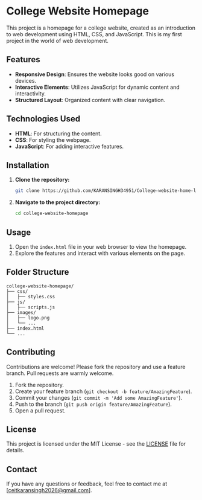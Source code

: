 # College Website Homepage

This project is a homepage for a college website, created as an introduction to web development using HTML, CSS, and JavaScript. This is my first project in the world of web development.

## Features

- **Responsive Design**: Ensures the website looks good on various devices.
- **Interactive Elements**: Utilizes JavaScript for dynamic content and interactivity.
- **Structured Layout**: Organized content with clear navigation.

## Technologies Used

- **HTML**: For structuring the content.
- **CSS**: For styling the webpage.
- **JavaScript**: For adding interactive features.

## Installation

1. **Clone the repository:**
    ```bash
    git clone https://github.com/KARANSINGH34951/College-website-home-landing-page
    ```
2. **Navigate to the project directory:**
    ```bash
    cd college-website-homepage
    ```

## Usage

1. Open the `index.html` file in your web browser to view the homepage.
2. Explore the features and interact with various elements on the page.

## Folder Structure

```
college-website-homepage/
├── css/
│   ├── styles.css
├── js/
│   ├── scripts.js
├── images/
│   ├── logo.png
│   └── ...
├── index.html
└── ...
```

## Contributing

Contributions are welcome! Please fork the repository and use a feature branch. Pull requests are warmly welcome.

1. Fork the repository.
2. Create your feature branch (`git checkout -b feature/AmazingFeature`).
3. Commit your changes (`git commit -m 'Add some AmazingFeature'`).
4. Push to the branch (`git push origin feature/AmazingFeature`).
5. Open a pull request.

## License

This project is licensed under the MIT License - see the [LICENSE](LICENSE) file for details.

## Contact

If you have any questions or feedback, feel free to contact me at [ceitkaransingh2026@gmail.com].
